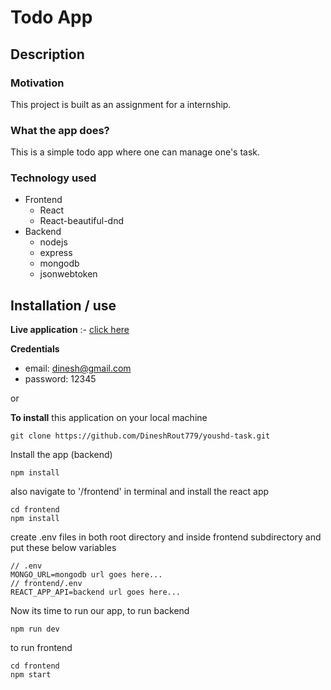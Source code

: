 # Todo App
## Description

### Motivation
This project is built as an assignment for a internship.

### What the app does?
This is a simple todo app where one can manage one's task.

### Technology used

 - Frontend
   - React
   - React-beautiful-dnd
 - Backend
	 - nodejs
	 - express
	 - mongodb
	 - jsonwebtoken


## Installation / use


**Live application** :- [click here](https://youshd-task.vercel.app/)

**Credentials**

 - email: dinesh@gmail.com	
 - password: 12345

or

**To install** this application on your local machine 

    git clone https://github.com/DineshRout779/youshd-task.git

Install the app (backend)

    npm install
also navigate to '/frontend' in terminal and install the react app

    cd frontend
    npm install
create .env files in both root directory and inside frontend subdirectory and put these below variables



```
// .env
MONGO_URL=mongodb url goes here...
// frontend/.env
REACT_APP_API=backend url goes here...
```

Now its time to run our app, to run backend

    npm run dev
to run frontend  

    cd frontend
    npm start




    

